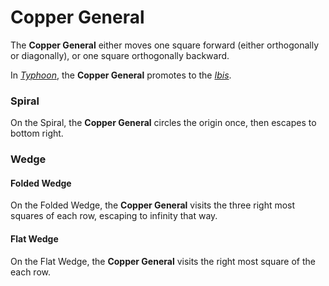 # Copper General

The **Copper General** either moves one square forward (either orthogonally
or diagonally), or one square orthogonally backward.

In [*Typhoon*](#chess-v:rules/typhoon-revised), the
**Copper General** promotes to the [*Ibis*](ibis.html).

### Spiral

On the Spiral, the **Copper General** circles the origin once,
then escapes to bottom right.

### Wedge

#### Folded Wedge

On the Folded Wedge, the **Copper General** visits the three right
most squares of each row, escaping to infinity that way.

#### Flat Wedge

On the Flat Wedge, the **Copper General** visits the right most
square of the each row.

